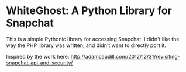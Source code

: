 WhiteGhost: A Python Library for Snapchat
===================================================

This is a simple Pythonic library for accessing Snapchat.  I didn't like the way the PHP library was written, and didn't want to directly port it.

Inspired by the work here: http://adamcaudill.com/2012/12/31/revisiting-snapchat-api-and-security/